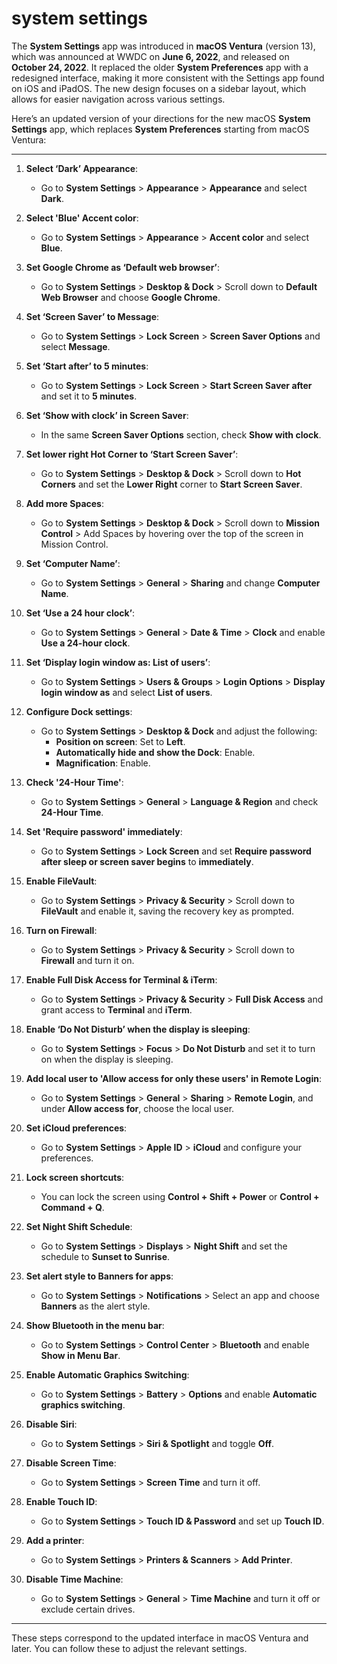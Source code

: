 # system settings

The **System Settings** app was introduced in **macOS Ventura** (version 13), which was announced at WWDC on **June 6, 2022**, and released on **October 24, 2022**. It replaced the older **System Preferences** app with a redesigned interface, making it more consistent with the Settings app found on iOS and iPadOS. The new design focuses on a sidebar layout, which allows for easier navigation across various settings.

Here’s an updated version of your directions for the new macOS **System Settings** app, which replaces **System Preferences** starting from macOS Ventura:

---

1. **Select ‘Dark’ Appearance**:
   - Go to **System Settings** > **Appearance** > **Appearance** and select **Dark**.

2. **Select 'Blue' Accent color**:
   - Go to **System Settings** > **Appearance** > **Accent color** and select **Blue**.

3. **Set Google Chrome as ‘Default web browser’**:
   - Go to **System Settings** > **Desktop & Dock** > Scroll down to **Default Web Browser** and choose **Google Chrome**.

4. **Set ‘Screen Saver’ to Message**:
   - Go to **System Settings** > **Lock Screen** > **Screen Saver Options** and select **Message**.

5. **Set ‘Start after’ to 5 minutes**:
   - Go to **System Settings** > **Lock Screen** > **Start Screen Saver after** and set it to **5 minutes**.

6. **Set ‘Show with clock’ in Screen Saver**:
   - In the same **Screen Saver Options** section, check **Show with clock**.

7. **Set lower right Hot Corner to ‘Start Screen Saver’**:
   - Go to **System Settings** > **Desktop & Dock** > Scroll down to **Hot Corners** and set the **Lower Right** corner to **Start Screen Saver**.

8. **Add more Spaces**:
   - Go to **System Settings** > **Desktop & Dock** > Scroll down to **Mission Control** > Add Spaces by hovering over the top of the screen in Mission Control.

9. **Set ‘Computer Name’**:
   - Go to **System Settings** > **General** > **Sharing** and change **Computer Name**.

10. **Set ‘Use a 24 hour clock’**:
    - Go to **System Settings** > **General** > **Date & Time** > **Clock** and enable **Use a 24-hour clock**.

11. **Set ‘Display login window as: List of users’**:
    - Go to **System Settings** > **Users & Groups** > **Login Options** > **Display login window as** and select **List of users**.

12. **Configure Dock settings**:
    - Go to **System Settings** > **Desktop & Dock** and adjust the following:
      - **Position on screen**: Set to **Left**.
      - **Automatically hide and show the Dock**: Enable.
      - **Magnification**: Enable.

13. **Check '24-Hour Time'**:
    - Go to **System Settings** > **General** > **Language & Region** and check **24-Hour Time**.

14. **Set 'Require password' immediately**:
    - Go to **System Settings** > **Lock Screen** and set **Require password after sleep or screen saver begins** to **immediately**.

15. **Enable FileVault**:
    - Go to **System Settings** > **Privacy & Security** > Scroll down to **FileVault** and enable it, saving the recovery key as prompted.

16. **Turn on Firewall**:
    - Go to **System Settings** > **Privacy & Security** > Scroll down to **Firewall** and turn it on.

17. **Enable Full Disk Access for Terminal & iTerm**:
    - Go to **System Settings** > **Privacy & Security** > **Full Disk Access** and grant access to **Terminal** and **iTerm**.

18. **Enable ‘Do Not Disturb’ when the display is sleeping**:
    - Go to **System Settings** > **Focus** > **Do Not Disturb** and set it to turn on when the display is sleeping.

19. **Add local user to 'Allow access for only these users' in Remote Login**:
    - Go to **System Settings** > **General** > **Sharing** > **Remote Login**, and under **Allow access for**, choose the local user.

20. **Set iCloud preferences**:
    - Go to **System Settings** > **Apple ID** > **iCloud** and configure your preferences.

21. **Lock screen shortcuts**:
    - You can lock the screen using **Control + Shift + Power** or **Control + Command + Q**.

22. **Set Night Shift Schedule**:
    - Go to **System Settings** > **Displays** > **Night Shift** and set the schedule to **Sunset to Sunrise**.

23. **Set alert style to Banners for apps**:
    - Go to **System Settings** > **Notifications** > Select an app and choose **Banners** as the alert style.

24. **Show Bluetooth in the menu bar**:
    - Go to **System Settings** > **Control Center** > **Bluetooth** and enable **Show in Menu Bar**.

25. **Enable Automatic Graphics Switching**:
    - Go to **System Settings** > **Battery** > **Options** and enable **Automatic graphics switching**.

26. **Disable Siri**:
    - Go to **System Settings** > **Siri & Spotlight** and toggle **Off**.

27. **Disable Screen Time**:
    - Go to **System Settings** > **Screen Time** and turn it off.

28. **Enable Touch ID**:
    - Go to **System Settings** > **Touch ID & Password** and set up **Touch ID**.

29. **Add a printer**:
    - Go to **System Settings** > **Printers & Scanners** > **Add Printer**.

30. **Disable Time Machine**:
    - Go to **System Settings** > **General** > **Time Machine** and turn it off or exclude certain drives.

---

These steps correspond to the updated interface in macOS Ventura and later. You can follow these to adjust the relevant settings.
